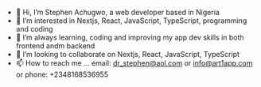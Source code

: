 - 👋 Hi, I’m Stephen Achugwo, a web developer based in Nigeria
- 👀 I’m interested in Nextjs, React, JavaScript, TypeScript, programming and coding
- 🌱 I’m always learning, coding and improving my app dev skills in both frontend andm backend 
- 💞️ I’m looking to collaborate on Nextjs, React, JavaScript, TypeScript
- 📫 How to reach me ... email: dr_stephen@aol.com or info@art1app.com  or phone: +2348168536955

<!---
dr-stephen-achugwo/dr-stephen-achugwo is a ✨ special ✨ repository because its `README.md` (this file) appears on your GitHub profile.
You can click the Preview link to take a look at your changes.
--->
